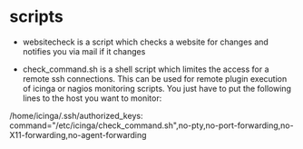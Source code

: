 scripts
=======
* websitecheck is a script which checks a website for changes and notifies you via mail if it changes

* check_command.sh is a shell script which limites the access for a remote ssh connections.
This can be used for remote plugin execution of icinga or nagios monitoring scripts. You
just have to put the following lines to the host you want to monitor:

/home/icinga/.ssh/authorized_keys: 
command="/etc/icinga/check_command.sh",no-pty,no-port-forwarding,no-X11-forwarding,no-agent-forwarding <publickey> 
